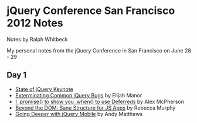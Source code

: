# jQuery Conference San Francisco 2012 Notes
Notes by Ralph Whitbeck

My personal notes from the jQuery Conference in San Francisco on June 28 - 29

## Day 1

* [State of jQuery Keynote](/RedWolves/jQCon-SF2012-Notes/blob/master/Day1/state-of-jquery-keynote.md)
* [Exterminating Common jQuery Bugs](/RedWolves/jQCon-SF2012-Notes/blob/master/Day1/exterminating-common-jquery-bugs.md) by Elijah Manor
* [I .promise() to show you .when() to use Deferreds](/RedWolves/jQCon-SF2012-Notes/blob/master/Day1/i-promise-to-show-you-when-to-use-deferreds.md) by Alex McPherson
* [Beyond the DOM: Sane Structure for JS Apps](/RedWolves/jQCon-SF2012-Notes/blob/master/Day1/beyond-the-dom-sane-structure-for-js-apps.md) by Rebecca Murphy
* [Going Deeper with jQuery Mobile](/RedWolves/jQCon-SF2012-Notes/blob/master/Day1/going-deeper-with-jquery-mobile.md) by Andy Matthews

